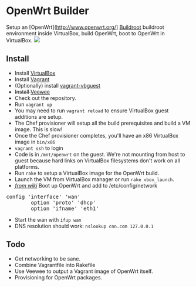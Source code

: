 # OpenWrt Builder

Setup an [OpenWrt](http://www.openwrt.org/] [Buildroot](http://wiki.openwrt.org/doc/howto/buildroot.exigence) buildroot environment inside VirtualBox, build OpenWrt, boot to OpenWrt in VirtualBox.
<img src="http://i.imgur.com/HL4qt.png">

## Install

* Install [VirtualBox](https://www.virtualbox.org)
* Install [Vagrant](http://vagrantup.com/)
* (Optionally) install [vagrant-vbguest](https://github.com/dotless-de/vagrant-vbguest)
* ~~Install [Veewee](https://github.com/jedi4ever/veewee)~~
* Check out the repository.
* Run `vagrant up`
* You may need to run `vagrant reload` to ensure VirtualBox guest additions are setup.
* The Chef provisioner will setup all the build prerequisites and build a VM image. This is slow!
* Once the Chef provisioner completes, you'll have an x86 VirtualBox image in `bin/x86`
* `vagrant ssh` to login
* Code is in `/mnt/openwrt` on the guest. We're not mounting from host to guest because hard links on VirtualBox filesystems don't work on all platforms.
* Run `rake` to setup a VirtualBox image for the OpenWrt build.
* Launch the VM from VirtualBox manager or run `rake vbox_launch`.
* *[from wiki](http://wiki.openwrt.org/doc/howto/virtualbox#set.up.networking.with.clients)* Boot up OpenWrt and add to /etc/config/network
<pre>
config 'interface' 'wan'
        option 'proto' 'dhcp'
        option 'ifname' 'eth1'
</pre>
* Start the wan with `ifup wan`
* DNS resolution should work: `nslookup cnn.com 127.0.0.1`

## Todo

* Get networking to be sane.
* Combine Vagrantfile into Rakefile
* Use Veewee to output a Vagrant image of OpenWrt itself.
* Provisioning for OpenWrt packages.
